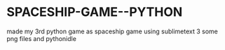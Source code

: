 # SPACESHIP-GAME--PYTHON
made my 3rd python game as spaceship game using sublimetext 3 some png files and pythonidle 
